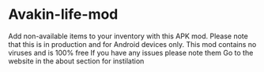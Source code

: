 # Avakin-life-mod
Add non-available items to your inventory with this APK mod. Please note that this is in production and for Android devices only.
This mod contains no viruses and is 100% free
If you have any issues please note them
Go to the website in the about section for instilation
